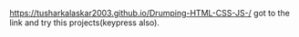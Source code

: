 https://tusharkalaskar2003.github.io/Drumping-HTML-CSS-JS-/
got to the link and try this projects(keypress also).
